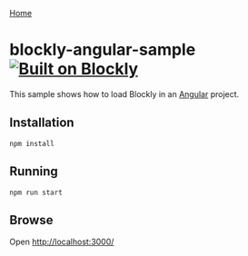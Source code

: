 [Home](../README.md)

# blockly-angular-sample [![Built on Blockly](https://tinyurl.com/built-on-blockly)](https://github.com/google/blockly)

This sample shows how to load Blockly in an [Angular](https://angular.io/) project.

## Installation

```
npm install
```

## Running

```
npm run start
```

## Browse

Open [http://localhost:3000/](http://localhost:3000/)
